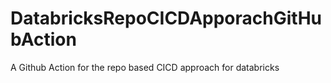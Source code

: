 # DatabricksRepoCICDApporachGitHubAction
A Github Action for the repo based CICD approach for databricks
